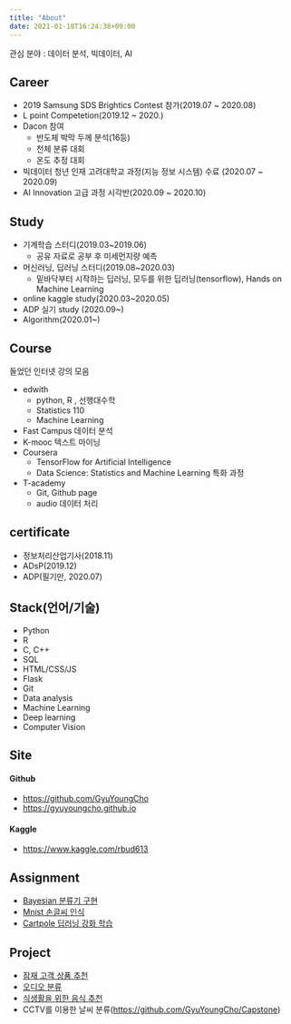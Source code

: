 ```yaml
---
title: "About"
date: 2021-01-18T16:24:38+09:00
---
```


관심 분야 : 데이터 분석, 빅데이터, AI

## Career
- 2019 Samsung SDS Brightics Contest 참가(2019.07 ~ 2020.08)
- L point Competetion(2019.12 ~ 2020.)
- Dacon 참여
    - 반도체 박막 두께 분석(16등)
    - 천체 분류 대회
    - 온도 추정 대회
- 빅데이터 청년 인재 고려대학교 과정(지능 정보 시스템) 수료 (2020.07 ~ 2020.09)
- AI Innovation 고급 과정 시각반(2020.09 ~ 2020.10)

## Study
- 기계학습 스터디(2019.03~2019.06)
    - 공유 자료로 공부 후 미세먼지량 예측
- 머신러닝, 딥러닝 스터디(2019.08~2020.03)
    - 밑바닥부터 시작하는 딥러닝, 모두를 위한 딥러닝(tensorflow), Hands on Machine Learning
- online kaggle study(2020.03~2020.05)
- ADP 실기 study (2020.09~)
- Algorithm(2020.01~)

## Course
들었던 인터넷 강의 모음
- edwith
    - python, R , 선행대수학
    - Statistics 110
    - Machine Learning
- Fast Campus 데이터 분석
- K-mooc 텍스트 마이닝
- Coursera
    -  TensorFlow for Artificial Intelligence
    - Data Science: Statistics and Machine Learning 특화 과정
- T-academy
    - Git, Github page
    - audio 데이터 처리

## certificate
- 정보처리산업기사(2018.11)
- ADsP(2019.12)
- ADP(필기만, 2020.07)

## Stack(언어/기술)
- Python
- R
- C, C++
- SQL
- HTML/CSS/JS
- Flask
- Git
- Data analysis
- Machine Learning
- Deep learning
- Computer Vision

## Site
#### Github
- https://github.com/GyuYoungCho
- https://gyuyoungcho.github.io
#### Kaggle
- https://www.kaggle.com/rbud613


## Assignment
- [Bayesian 분류기 구현](https://github.com/GyuYoungCho/machine_learning_Data_analysis/blob/master/Machine_learning_code/baysian_logistic_implement.ipynb)
- [Mnist 손글씨 인식](https://github.com/GyuYoungCho/Deep_learning/tree/master/mnist__nn)
- [Cartpole 딥러닝 강화 학습](https://github.com/GyuYoungCho/Deep_learning/tree/master/cartpole_genetic)

## Project
- [잠재 고객 상품 추천](https://github.com/GyuYoungCho/Project/tree/master/L_point%20Competition/L_point_final)
- [오디오 분류](https://github.com/GyuYoungCho/Deep_learning/tree/master/audio) 
- [식생활을 위한 음식 추천](https://github.com/GyuYoungCho/project_public)
- CCTV를 이용한 날씨 분류(https://github.com/GyuYoungCho/Capstone)